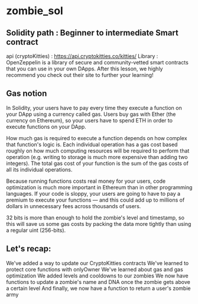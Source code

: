 # zombie_sol
## Solidity path : Beginner to intermediate Smart contract 
api (cryptoKitties) : https://api.cryptokitties.co/kitties/
Library : 
OpenZeppelin is a library of secure and community-vetted smart contracts that you can use in your own DApps. After this lesson, we highly recommend you check out their site to further your learning!



## Gas notion
In Solidity, your users have to pay every time they execute a function on your DApp using a currency called gas. Users buy gas with Ether (the currency on Ethereum), so your users have to spend ETH in order to execute functions on your DApp.

How much gas is required to execute a function depends on how complex that function's logic is. Each individual operation has a gas cost based roughly on how much computing resources will be required to perform that operation (e.g. writing to storage is much more expensive than adding two integers). The total gas cost of your function is the sum of the gas costs of all its individual operations.

Because running functions costs real money for your users, code optimization is much more important in Ethereum than in other programming languages. If your code is sloppy, your users are going to have to pay a premium to execute your functions — and this could add up to millions of dollars in unnecessary fees across thousands of users.

32 bits is more than enough to hold the zombie's level and timestamp, so this will save us some gas costs by packing the data more tightly than using a regular uint (256-bits).

## Let's recap:
We've added a way to update our CryptoKitties contracts
We've learned to protect core functions with onlyOwner
We've learned about gas and gas optimization
We added levels and cooldowns to our zombies
We now have functions to update a zombie's name and DNA once the zombie gets above a certain level
And finally, we now have a function to return a user's zombie army